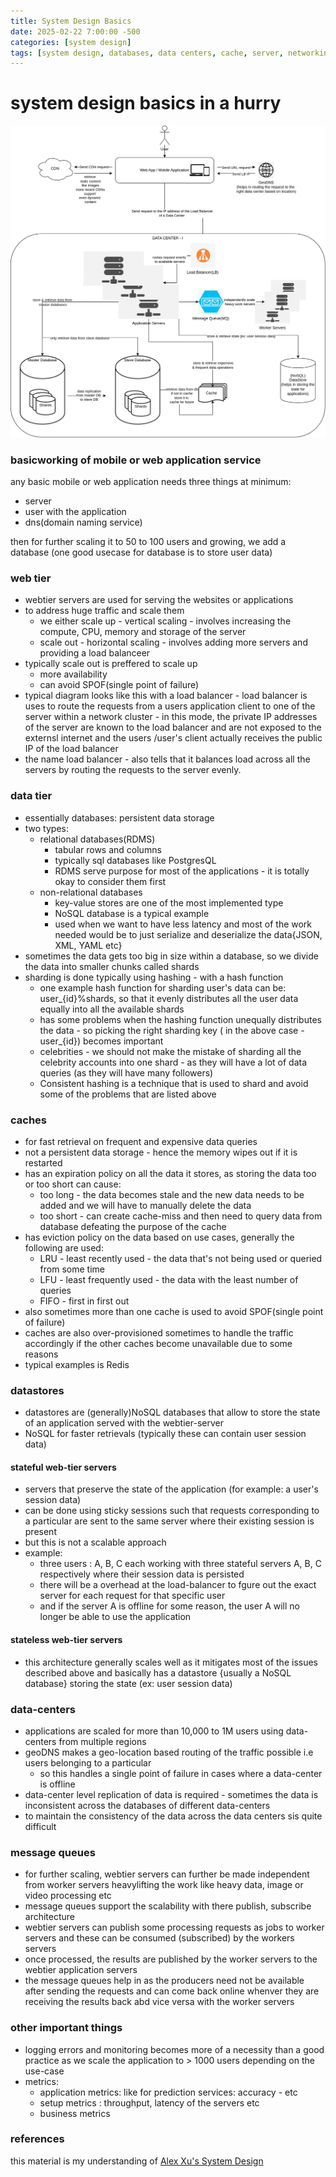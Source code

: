 ```yaml
---
title: System Design Basics
date: 2025-02-22 7:00:00 -500
categories: [system design]
tags: [system design, databases, data centers, cache, server, networking]
---
```


# system design basics in a hurry

![System Design (inspired from Alex Xu)](/assets/img/25-02-sys-design/system-design-intro.png)

### basicworking of mobile or web application service
any basic mobile or web application needs three things at minimum:
- server
- user with the application 
- dns(domain naming service)

then for further scaling it to 50 to 100 users and growing, we add a database (one good usecase for database is to store user data)

### web tier
- webtier servers are used for serving the websites or applications
- to address huge traffic and scale them 
    - we either scale up - vertical scaling - involves increasing the compute, CPU, memory and storage of the server
    - scale out - horizontal scaling - involves adding more servers and providing a load balanceer
- typically scale out is preffered to scale up
    - more availability
    - can avoid SPOF(single point of failure)
-  typical diagram looks like this with a load balancer - load balancer is uses to route the requests from a users application client to one of the server within a network cluster - in this mode, the private IP addresses of the server are known to the load balancer and are not exposed to the externsl internet and the users /user's client actually receives the public IP of the load balancer
- the name load balancer - also tells that it balances load across all the servers by routing the requests to the server evenly.


### data tier
- essentially databases: persistent data storage
- two types:
    - relational databases(RDMS)
        - tabular rows and columns 
        - typically sql databases like PostgresQL
        - RDMS serve purpose for most of the applications - it is totally okay to consider them first 
    - non-relational databases
        - key-value stores are one of the most implemented type
        - NoSQL database is a typical example
        - used when we want to have less latency and most of the work needed would be to just serialize and deserialize the data{JSON, XML, YAML etc}
- sometimes the data gets too big in size within a database, so we divide the data into smaller chunks called shards
- sharding is done typically using hashing - with a hash function
    - one example hash function for sharding user's data can be: user_{id}%shards, so that it evenly distributes all the user data equally 
    into all the available shards
    - has some problems when the hashing function unequally distributes the data - so picking the right sharding key ( in the above case - user_{id})
    becomes important
    - celebrities - we should not make the mistake of sharding all the celebrity accounts into one shard - as they will have a lot of data queries (as they will have many followers)
    - Consistent hashing is a technique that is used to shard and avoid some of the problems that are listed above

### caches
- for fast retrieval on frequent and expensive data queries
- not a persistent data storage - hence the memory wipes out if it is restarted
- has an expiration policy on all the data it stores, as storing the data too or too short can cause:
    - too long - the data becomes stale and the new data needs to be added and we will have to manually delete the data
    - too short - can create cache-miss and then need to query data from database defeating the purpose of the cache
- has eviction policy on the data based on use cases, generally the following are used:
    - LRU - least recently used - the data that's not being used or queried from some time
    - LFU - least frequently used - the data with the least number of queries
    - FIFO - first in first out
- also sometimes more than one cache is used to avoid SPOF(single point of failure)
- caches are also over-provisioned sometimes to handle the traffic accordingly if the other caches become unavailable due to some reasons
- typical examples is Redis

### datastores
- datastores are (generally)NoSQL databases that allow to store the state of an application served with the webtier-server
- NoSQL for faster retrievals (typically these can contain user session data)

#### stateful web-tier servers 
- servers that preserve the state of the application (for example: a user's session data)
- can be done using sticky sessions such that requests corresponding to a particular are sent to the same server where their existing session is present
- but this is not a scalable approach
- example: 
    - three users : A, B, C each working with three stateful servers A, B, C respectively where their session data is persisted
    - there will be a overhead at the load-balancer to fgure out the exact server for each request for that specific user
    - and if the server A is offline for some reason, the user A will no longer be able to use the application

#### stateless web-tier servers
- this architecture generally scales well as it mitigates most of the issues described above and basically has a datastore {usually a NoSQL database}
storing the state (ex: user session data)

### data-centers
- applications are scaled for more than 10,000 to 1M users using data-centers from multiple regions
- geoDNS makes a geo-location based routing of the traffic possible i.e users belonging to a particular
    - so this handles a single point of failure in cases where a data-center is offline
- data-center level replication of data is required - sometimes the data is inconsistent across the databases of different data-centers
- to maintain the consistency of the data across the data centers sis quite difficult 

### message queues
- for further scaling, webtier servers can further be made independent from worker servers heavylifting the work like heavy data, image or video processing etc
- message queues support the scalability with there publish, subscribe architecture
- webtier servers can publish some processing requests as jobs to worker servers and these can be consumed (subscribed) by the workers servers
- once processed, the results are published by the worker servers to the webtier application servers
- the message queues help in as the producers need not be available after sending the requests and can come back online whenver they are receiving the results back abd vice versa with the worker servers


### other important things
- logging errors and monitoring becomes more of a necessity than a good practice as we scale the application to > 1000 users depending on the use-case
- metrics: 
    - application metrics: like for prediction services: accuracy - etc
    - setup metrics : throughput, latency of the servers etc 
    - business metrics

### references
this material is my understanding of [Alex Xu's System Design](https://bytes.usc.edu/~saty/courses/docs/data/SystemDesignInterview.pdf)

